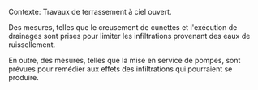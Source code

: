Contexte: Travaux de terrassement à ciel ouvert.

Des mesures, telles que le creusement de cunettes et l'exécution de drainages sont prises pour limiter les infiltrations provenant des eaux de ruissellement.

En outre, des mesures, telles que la mise en service de pompes, sont prévues pour remédier aux effets des infiltrations qui pourraient se produire.